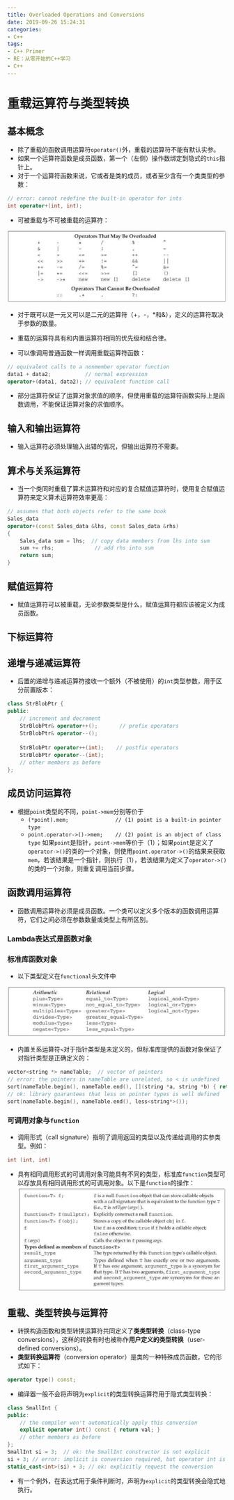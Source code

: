 ```yaml
---
title: Overloaded Operations and Conversions
date: 2019-09-26 15:24:31
categories:
- C++
tags:
- C++ Primer
- RE：从零开始的C++学习
- C++
---
```


# 重载运算符与类型转换

## 基本概念

- 除了重载的函数调用运算符`operator()`外，重载的运算符不能有默认实参。
- 如果一个运算符函数是成员函数，第一个（左侧）操作数绑定到隐式的`this`指针上。
- 对于一个运算符函数来说，它或者是类的成员，或者至少含有一个类类型的参数：
```c++
// error: cannot redefine the built-in operator for ints
int operator+(int, int);
```

- 可被重载与不可被重载的运算符：

![](OverloadedOperationsAndConversions/14-1.png)

- 对于既可以是一元又可以是二元的运算符（+，-，*和&），定义的运算符取决于参数的数量。
- 重载的运算符具有和内置运算符相同的优先级和结合律。

- 可以像调用普通函数一样调用重载运算符函数：
```c++
// equivalent calls to a nonmember operator function
data1 + data2;           // normal expression
operator+(data1, data2); // equivalent function call
```

- 部分运算符保证了运算对象求值的顺序，但使用重载的运算符函数实际上是函数调用，不能保证运算对象的求值顺序。

## 输入和输出运算符

- 输入运算符必须处理输入出错的情况，但输出运算符不需要。

## 算术与关系运算符

- 当一个类同时重载了算术运算符和对应的复合赋值运算符时，使用复合赋值运算符来定义算术运算符效率更高：
```c++
// assumes that both objects refer to the same book
Sales_data
operator+(const Sales_data &lhs, const Sales_data &rhs)
{
    Sales_data sum = lhs;  // copy data members from lhs into sum
    sum += rhs;             // add rhs into sum
    return sum;
}
```

## 赋值运算符

- 赋值运算符可以被重载，无论参数类型是什么，赋值运算符都应该被定义为成员函数。

## 下标运算符

## 递增与递减运算符

- 后置的递增与递减运算符接收一个额外（不被使用）的`int`类型参数，用于区分前置版本：
```c++
class StrBlobPtr {
public:
    // increment and decrement
    StrBlobPtr& operator++();       // prefix operators
    StrBlobPtr& operator--();
    
    StrBlobPtr operator++(int);    // postfix operators
    StrBlobPtr operator--(int);
    // other members as before
};
```

## 成员访问运算符

- 根据`point`类型的不同，`point->mem`分别等价于
  - `(*point).mem;               // (1) point is a built-in pointer type`
  - `point.operator->()->mem;    // (2) point is an object of class type`
如果`point`是指针，`point->mem`等价于（1）；如果`point`是定义了`operator->()`的类的一个对象，则使用`point.operator->()`的结果来获取`mem`，若该结果是一个指针，则执行（1），若该结果为定义了`operator->()`的类的一个对象，则重复调用当前步骤。
  

## 函数调用运算符

- 函数调用运算符必须是成员函数。一个类可以定义多个版本的函数调用运算符，它们之间必须在参数数量或类型上有所区别。
### Lambda表达式是函数对象

### 标准库函数对象

- 以下类型定义在`functional`头文件中

![](OverloadedOperationsAndConversions/14-2.png)
- 内置关系运算符`<`对于指针类型是未定义的，但标准库提供的函数对象保证了对指针类型是正确定义的：
```c++
vector<string *> nameTable;  // vector of pointers
// error: the pointers in nameTable are unrelated, so < is undefined
sort(nameTable.begin(), nameTable.end(), [](string *a, string *b) { return a < b; });
// ok: library guarantees that less on pointer types is well defined
sort(nameTable.begin(), nameTable.end(), less<string*>());
```

### 可调用对象与`function`

- 调用形式（call signature）指明了调用返回的类型以及传递给调用的实参类型。例如：
```c++
int (int, int)
```

- 具有相同调用形式的可调用对象可能具有不同的类型，标准库`function`类型可以存放具有相同调用形式的可调用对象。以下是`function`的操作：
![](OverloadedOperationsAndConversions/14-3.png)

## 重载、类型转换与运算符

- 转换构造函数和类型转换运算符共同定义了**类类型转换**（class-type conversions），这样的转换有时也被称作**用户定义的类型转换**（user-defined conversions）。
- **类型转换运算符**（conversion operator）是类的一种特殊成员函数，它的形式如下：
```c++
operator type() const;
```

- 编译器一般不会将声明为`explicit`的类型转换运算符用于隐式类型转换：
```c++
class SmallInt {
public:
    // the compiler won't automatically apply this conversion
    explicit operator int() const { return val; }
    // other members as before
};
SmallInt si = 3;  // ok: the SmallInt constructor is not explicit
si + 3; // error: implicit is conversion required, but operator int is explicit
static_cast<int>(si) + 3; // ok: explicitly request the conversion
```

- 有一个例外，在表达式用于条件判断时，声明为`explicit`的类型转换会隐式地执行。


